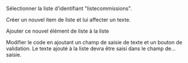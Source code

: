 Sélectionner la liste d'identifiant "listecommissions".

Créer un nouvel item de liste et lui affecter un texte.

Ajouter ce nouvel élément de liste à la liste

Modifier le code en ajoutant un champ de saisie de texte et un bouton de validation. Le texte ajouté à la liste devra 
être saisi dans le champ de... saisie.